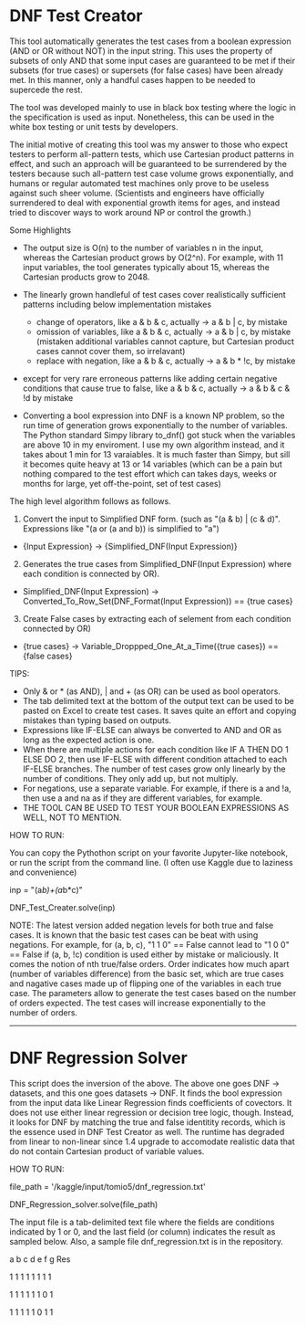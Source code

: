 # DNF Test Creator

This tool automatically generates the test cases from a boolean expression (AND or OR without NOT) in the input string.  This uses the property of subsets of only AND that some input cases are guaranteed to be met if their subsets (for true cases) or supersets (for false cases) have been already met.  In this manner, only a handful cases happen to be needed to supercede the rest.

The tool was developed mainly to use in black box testing where the logic in the specification is used as input.  Nonetheless, this can be used in the white box testing or unit tests by developers.

The initial motive of creating this tool was my answer to those who expect testers to perform all-pattern tests, which use Cartesian product patterns in effect, and such an approach will be guaranteed to be surrendered by the testers because such all-pattern test case volume grows exponentially, and humans or regular automated test machines only prove to be useless against such sheer volume.  (Scientists and engineers have officially surrendered to deal with exponential growth items for ages, and instead tried to discover ways to work around NP or control the growth.)

Some Highlights
- The output size is O(n) to the number of variables n in the input, whereas the Cartesian product grows by O(2^n).  For example, with 11 input variables, the tool generates typically about 15, whereas the Cartesian products grow to 2048.

- The linearly grown handleful of test cases cover realistically sufficient patterns including below implementation mistakes
  - change of operators, like a & b & c, actually -> a & b | c, by mistake
  - omission of variables, like a & b & c, actually -> a & b | c, by mistake (mistaken additional variables cannot capture, but Cartesian product cases cannot cover them, so irrelavant)
  - replace with negation, like a & b & c, actually -> a & b * !c, by mistake
- except for very rare erroneous patterns like adding certain negative conditions that cause true to false, like a & b & c, actually -> a & b & c & !d by mistake
    
- Converting a bool expression into DNF is a known NP problem, so the run time of generation grows exponentially to the number of variables.  The Python standard Simpy library to_dnf() got stuck when the variables are above 10 in my enviroment.  I use my own algorithm instead, and it takes about 1 min for 13 varaiables.  It is much faster than Simpy, but sill it becomes quite heavy at 13 or 14 variables (which can be a pain but nothing compared to the test effort which can takes days, weeks or months for large, yet off-the-point, set of test cases)  
 
The high level algorithm follows as follows.

1. Convert the input to Simplified DNF form. (such as "(a & b) | (c & d)".  Expressions like "(a or (a and b)) is simplified to "a")

- {Input Expression} -> {Simplified_DNF(Input Expression)}

2. Generates the true cases from Simplified_DNF(Input Expression) where each condition is connected by OR).

- Simplified_DNF(Input Expression) -> Converted_To_Row_Set(DNF_Format(Input Expression)) == {true cases}

3. Create False cases by extracting each of selement from each condition connected by OR)

- {true cases} -> Variable_Droppped_One_At_a_Time({true cases}) == {false cases}


TIPS:

- Only & or * (as AND), | and + (as OR) can be used as bool operators.
- The tab delimited text at the bottom of the output text can be used to be pasted on Excel to create test cases.  It saves quite an effort and copying mistakes than typing based on outputs.
- Expressions like IF-ELSE can always be converted to AND and OR as long as the expected action is one.
- When there are multiple actions for each condition like IF A THEN DO 1 ELSE DO 2, then use IF-ELSE with different condition attached to each IF-ELSE branches.  The number of test cases grow only linearly by the number of conditions.  They only add up, but not multiply.
- For negations, use a separate variable.  For example, if there is a and !a, then use a and na as if they are different variables, for example.
- THE TOOL CAN BE USED TO TEST YOUR BOOLEAN EXPRESSIONS AS WELL, NOT TO MENTION.


HOW TO RUN:

You can copy the Pythothon script on your favorite Jupyter-like notebook, or run the script from the command line. (I often use Kaggle due to laziness and convenience)

inp = "(a*b)+(a*b*c)"

DNF_Test_Creater.solve(inp)

NOTE:
  The latest version added negation levels for both true and false cases.  It is known that the basic test cases can be beat with using negations.  For example, for (a, b, c), "1 1 0" == False cannot lead to "1 0 0" == False if (a, b, !c) condition is used either by mistake or maliciously.  It comes the notion of nth true/false orders.  Order indicates how much apart (number of variables difference) from the basic set, which are true cases and nagative cases made up of flipping one of the variables in each true case.  The parameters allow to generate the test cases based on the number of orders expected.  The test cases will increase exponentially to the number of orders.


 -----------------------


# DNF Regression Solver

This script does the inversion of the above.  The above one goes DNF -> datasets, and this one goes datasets -> DNF.  It finds the bool expression from the input data like Linear Regression finds coefficients of covectors.  It does not use either linear regression or decision tree logic, though.  Instead, it looks for DNF by matching the true and false identitity records, which is the essence used in DNF Test Creator as well.  The runtime has degraded from linear to non-linear since 1.4 upgrade to accomodate realistic data that do not contain Cartesian product of variable values.


HOW TO RUN:

file_path = '/kaggle/input/tomio5/dnf_regression.txt'

DNF_Regression_solver.solve(file_path)

The input file is a tab-delimited text file where the fields are conditions indicated by 1 or 0, and the last field (or column) indicates the result as sampled below.  Also, a sample file dnf_regression.txt is in the repository.

a	b	c	d	e	f	g	Res

1	1	1	1	1	1	1	1

1	1	1	1	1	1	0	1

1	1	1	1	1	0	1	1

